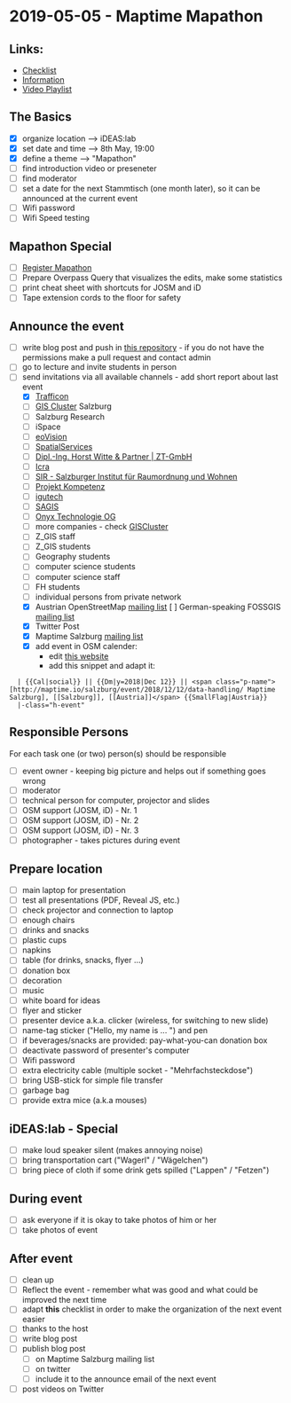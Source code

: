 # 2019-05-05 - Maptime Mapathon

## Links:

- [Checklist](http://www.missingmaps.org/host/)
- [Information](http://www.missingmaps.org/assets/downloads/mapathon-materials/english/How_to_Host_a_Mapathon_EN.pdf)
- [Video Playlist](https://www.youtube.com/playlist?list=PLb9506_-6FMHULD9iDUAh-4qpxKdVspnD)


## The Basics

- [x] organize location --> iDEAS:lab
- [x] set date and time --> 8th May, 19:00
- [x] define a theme --> "Mapathon"
- [ ] find introduction video or preseneter
- [ ] find moderator
- [ ] set a date for the next Stammtisch (one month later), so it can be announced at the current event
- [ ] Wifi password
- [ ] Wifi Speed testing

## Mapathon Special

- [ ] [Register Mapathon](https://docs.google.com/forms/d/e/1FAIpQLScdvsMHLor8mrDrHa-BQs2XzFb96vIrx3u--LHXWd1g7RncPg/viewform)
- [ ] Prepare Overpass Query that visualizes the edits, make some statistics
- [ ] print cheat sheet with shortcuts for JOSM and iD
- [ ] Tape extension cords to the floor for safety

## Announce the event

- [ ] write blog post and push in [this repository](https://github.com/maptime/salzburg/) - if you do not have the permissions make a pull request and contact admin
- [ ] go to lecture and invite students in person
- [ ] send invitations via all available channels - add short report about last event
  - [x] [Trafficon](https://www.trafficon.eu/)
  - [ ] [GIS Cluster](http://www.giscluster.at/) Salzburg
  - [ ] Salzburg Research
  - [ ] iSpace
  - [ ] [eoVision](http://www.eovision.at/)
  - [ ] [SpatialServices](https://www.spatial-services.com/)
  - [ ] [Dipl.-Ing. Horst Witte & Partner | ZT-GmbH](https://www.witte.co.at/)
  - [ ] [Icra](http://www.icra.at/)
  - [ ] [SIR - Salzburger Institut für Raumordnung und Wohnen ](https://www.salzburg.gv.at/dienststellen/sonstige-einrichtungen/sir/)
  - [ ] [Projekt Kompetenz](http://www.projektkompetenz.eu/)
  - [ ] [igutech](https://www.igutech.at/)
  - [ ] [SAGIS](https://www.salzburg.gv.at/sagis)
  - [ ] [Onyx Technologie OG](http://www.apemap.com/)
  - [ ] more companies - check [GISCluster](http://www.giscluster.at/)
  - [ ] Z_GIS staff
  - [ ] Z_GIS students
  - [ ] Geography students
  - [ ] computer science students
  - [ ] computer science staff
  - [ ] FH students
  - [ ] individual persons from private network
  - [x] Austrian OpenStreetMap [mailing list](https://lists.openstreetmap.org/listinfo/talk-at)
        [ ] German-speaking FOSSGIS [mailing list](fossgis-talk-liste@fossgis.de)
  - [x] Twitter Post
  - [x] Maptime Salzburg [mailing list](https://lists.fossgis.de/mailman/listinfo/maptime-salzburg)
  - [x] add event in OSM calender:
    - edit [this website](https://wiki.openstreetmap.org/wiki/Template:Calendar)
    - add this snippet and adapt it:

```
  | {{Cal|social}} || {{Dm|y=2018|Dec 12}} || <span class="p-name">[http://maptime.io/salzburg/event/2018/12/12/data-handling/ Maptime Salzburg], [[Salzburg]], [[Austria]]</span> {{SmallFlag|Austria}}
  |-class="h-event"
```

## Responsible Persons

For each task one (or two) person(s) should be responsible

- [ ] event owner - keeping big picture and helps out if something goes wrong
- [ ] moderator
- [ ] technical person for computer, projector and slides
- [ ] OSM support (JOSM, iD) - Nr. 1
- [ ] OSM support (JOSM, iD) - Nr. 2
- [ ] OSM support (JOSM, iD) - Nr. 3
- [ ] photographer - takes pictures during event

## Prepare location

- [ ] main laptop for presentation
- [ ] test all presentations (PDF, Reveal JS, etc.)
- [ ] check projector and connection to laptop
- [ ] enough chairs
- [ ] drinks and snacks
- [ ] plastic cups
- [ ] napkins
- [ ] table (for drinks, snacks, flyer ...)
- [ ] donation box
- [ ] decoration
- [ ] music
- [ ] white board for ideas
- [ ] flyer and sticker
- [ ] presenter device a.k.a. clicker (wireless, for switching to new slide)
- [ ] name-tag sticker ("Hello, my name is ... ") and pen
- [ ] if beverages/snacks are provided: pay-what-you-can donation box
- [ ] deactivate password of presenter's computer
- [ ] Wifi password
- [ ] extra electricity cable (multiple socket - "Mehrfachsteckdose")
- [ ] bring USB-stick for simple file transfer
- [ ] garbage bag
- [ ] provide extra mice (a.k.a mouses)

## iDEAS:lab - Special

- [ ] make loud speaker silent (makes annoying noise)
- [ ] bring transportation cart ("Wagerl" / "Wägelchen")
- [ ] bring piece of cloth if some drink gets spilled ("Lappen" / "Fetzen")

## During event

- [ ] ask everyone if it is okay to take photos of him or her
- [ ] take photos of event

## After event

- [ ] clean up
- [ ] Reflect the event - remember what was good and what could be improved the next time
- [ ] adapt **this** checklist in order to make the organization of the next event easier
- [ ] thanks to the host
- [ ] write blog post
- [ ] publish blog post
  - [ ] on Maptime Salzburg mailing list
  - [ ] on twitter
  - [ ] include it to the announce email of the next event
- [ ] post videos on Twitter
